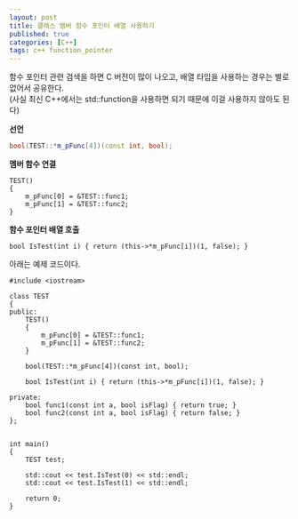 ```yaml
---
layout: post
title: 클래스 멤버 함수 포인터 배열 사용하기
published: true
categories: [C++]
tags: c++ function_pointer
---
```

함수 포인터 관련 검색을 하면 C 버전이 많이 나오고, 배열 타입을 사용하는 경우는 별로 없어서 공유한다.  
(사실 최신 C++에서는 std::function을 사용하면 되기 때문에 이걸 사용하지 않아도 된다)

**선언**  
~~~ c++
bool(TEST::*m_pFunc[4])(const int, bool);
~~~
  
**멤버 함수 연결**  
```
TEST()
{
	m_pFunc[0] = &TEST::func1;
	m_pFunc[1] = &TEST::func2;
}
```

**함수 포인터 배열 호출**  
```
bool IsTest(int i) { return (this->*m_pFunc[i])(1, false); }
```
  
  
아래는 예제 코드이다.
```
#include <iostream>

class TEST
{
public:
	TEST()
	{
		m_pFunc[0] = &TEST::func1;
		m_pFunc[1] = &TEST::func2;
	}

	bool(TEST::*m_pFunc[4])(const int, bool);

	bool IsTest(int i) { return (this->*m_pFunc[i])(1, false); }

private:
	bool func1(const int a, bool isFlag) { return true; }
	bool func2(const int a, bool isFlag) { return false; }
};


int main()
{
	TEST test;

	std::cout << test.IsTest(0) << std::endl;
	std::cout << test.IsTest(1) << std::endl;

	return 0;
}
```
